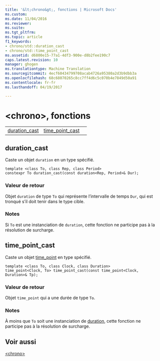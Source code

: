 ```yaml
---
title: '&lt;chrono&gt;, fonctions | Microsoft Docs'
ms.custom: 
ms.date: 11/04/2016
ms.reviewer: 
ms.suite: 
ms.tgt_pltfrm: 
ms.topic: article
f1_keywords:
- chrono/std::duration_cast
- chrono/std::time_point_cast
ms.assetid: d6800e15-77a1-4df3-900e-d8b2fee190c7
caps.latest.revision: 10
manager: ghogen
ms.translationtype: Machine Translation
ms.sourcegitcommit: 4ecf60434799708acab4726a95380a2d3b9dbb3a
ms.openlocfilehash: 68c68070265c8cc7ff4d6c5c070b4e7849d50a91
ms.contentlocale: fr-fr
ms.lasthandoff: 04/19/2017

---
```

# <a name="ltchronogt-functions"></a>&lt;chrono&gt;, fonctions
||||  
|-|-|-|  
|[duration_cast](#duration_cast)|[time_point_cast](#time_point_cast)|  
  

##  <a name="duration_cast"></a>duration_cast
 Caste un objet `duration` en un type spécifié.  
  
```  
template <class To, class Rep, class Period>  
constexpr To duration_cast(const duration<Rep, Period>& Dur);
```  
  
### <a name="return-value"></a>Valeur de retour  
 Objet `duration` de type `To` qui représente l’intervalle de temps `Dur`, qui est tronqué s’il doit tenir dans le type cible.  
  
### <a name="remarks"></a>Notes  
 Si `To` est une instanciation de `duration`, cette fonction ne participe pas à la résolution de surcharge.  
  
##  <a name="time_point_cast"></a>time_point_cast
 Caste un objet [time_point](../standard-library/time-point-class.md) en type spécifié.  
  
```  
template <class To, class Clock, class Duration>  
time_point<Clock, To> time_point_cast(const time_point<Clock, Duration>& Tp);
```  
  
### <a name="return-value"></a>Valeur de retour  
 Objet `time_point` qui a une durée de type `To`.  
  
### <a name="remarks"></a>Notes  
 À moins que `To` soit une instanciation de [duration](../standard-library/duration-class.md), cette fonction ne participe pas à la résolution de surcharge.  
  
## <a name="see-also"></a>Voir aussi  
 [\<chrono>](../standard-library/chrono.md)


